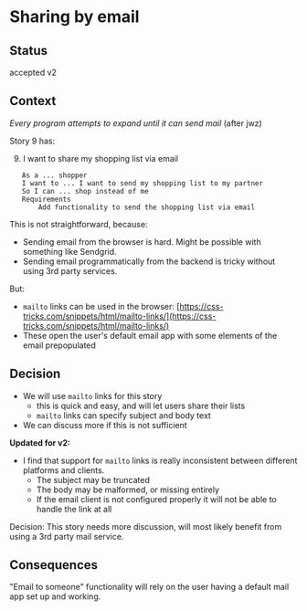 # Sharing by email

## Status

accepted v2

## Context

_Every program attempts to expand until it can send mail_  (after jwz)


Story 9 has:

9. I want to share my shopping list via email
```
   As a ... shopper
   I want to ... I want to send my shopping list to my partner
   So I can ... shop instead of me
   Requirements
       Add functionality to send the shopping list via email
```

This is not straightforward, because:
 - Sending email from the browser is hard. Might be possible with something like Sendgrid.
 - Sending email programmatically from the backend is tricky without using 3rd party services. 

But:
 - `mailto` links can be used in the browser:  [https://css-tricks.com/snippets/html/mailto-links/](https://css-tricks.com/snippets/html/mailto-links/)
 - These open the user's default email app with some elements of the email prepopulated

## Decision

 - We will use `mailto` links for this story
   - this is quick and easy, and will let users share their lists
   - `mailto` links can specify subject and body text
 - We can discuss more if this is not sufficient

**Updated for v2:**
 - I find that support for `mailto` links is really inconsistent between different platforms and clients.
   - The subject may be truncated
   - The body may be malformed, or missing entirely
   - If the email client is not configured properly it will not be able to handle the link at all

Decision: This story needs more discussion, will most likely benefit from using a 3rd party mail service.

## Consequences

"Email to someone" functionality will rely on the user having a default mail app set up and working.
